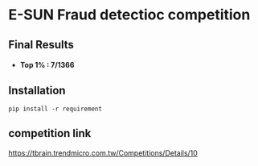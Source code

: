 # E-SUN Fraud detectioc competition


## Final Results
* <h4><B> Top 1% : 7/1366 </B></h4>

## Installation

```
pip install -r requirement  
```


## competition link
<a> https://tbrain.trendmicro.com.tw/Competitions/Details/10 </a>
 